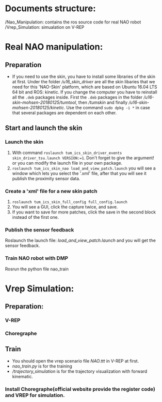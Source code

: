 # Documents structure:
/Nao_Manipulation: contains the ros source code for real NAO robot
/Vrep_Simulation: simualation on V-REP


# Real NAO manipulation:
## Preparation
- If you need to use the skin, you have to install some libraries of the skin at first.
Under the folder */u16_skin_driver* are all the skin libaries that we need for this 'NAO-Skin' platform, which are based on Ubuntu 16.04 LTS 64 bit and ROS: kinetic. If you change the computer you have to reinstall all the `.deb` packages inside. First the `.deb` packages in the folder */u16-skin-mohsen-20180125/tumtool*, then */tumskin* and finally */u16-skin-mohsen-20180125/kinetic*. Use the command `sudo dpkg -i *` in case that several packages are dependent on each other.

## Start and launch the skin
### Launch the skin
1. With command  `roslaunch tum_ics_skin_driver_events skin_driver_tsu.launch VERSION:=1`. Don't forget to give the argument! or you can modify the launch file in your own package.
2. `roslaunch tum_ics_skin_nao load_and_view_patch.launch` you will see a window which lets you select the '.xml' file, after that you will see it publish the proximity sensor data.

### Create a 'xml' file for a new skin patch
1. `roslaunch tum_ics_skin_full_config full_config.launch`
2. You will see a GUI, click the capture twice, and save.
3. If you want to save for more patches, click the save in the second block instead of the first one.

### Publish the sensor feedback
Roslaunch the launch file: *load_and_view_patch.launch* and you will get the sensor feedback.

### Train NAO robot with DMP
Rosrun the python file nao_train

# Vrep Simulation:
## Preparation:
### V-REP
### Choregraphe

## Train
- You should open the vrep scenario file *NAO.ttt* in V-REP at first.
- *nao_train.py* is for the training
- */trajectory_simulation* is for the trajectory visualization with forward kinematic.


### Install Choregraphe(official website provide the register code) and VREP for simulation.


